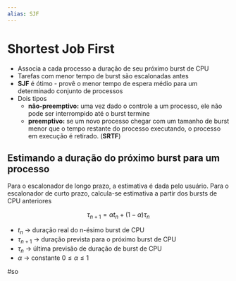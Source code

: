 ```yaml
---
alias: SJF
---
```


# Shortest Job First

- Associa a cada processo a duração de seu próximo burst de CPU
- Tarefas com menor tempo de burst são escalonadas antes
- **SJF** é ótimo - provê o menor tempo de espera médio para um determinado conjunto de processos
- Dois tipos
	- **não-preemptivo:** uma vez dado o controle a um processo, ele não pode ser interrompido até o burst termine
	- **preemptivo:** se um novo processo chegar com um tamanho de burst menor que o tempo restante do processo executando, o processo em execução é retirado. (**SRTF**)

## Estimando a duração do próximo burst para um processo

Para o escalonador de longo prazo, a estimativa é dada pelo usuário. Para o escalonador de curto prazo, calcula-se estimativa a partir dos bursts de CPU anteriores

$$
\tau_{n+1} = \alpha t_n + (1 -\alpha) \tau_n
$$

- $t_n$ -> duração real do n-ésimo burst de CPU
- $\tau_{n+1}$ -> duração prevista para o próximo burst de CPU
- $\tau_n$ -> última previsão de duração de burst de CPU
- $\alpha$ -> constante $0 \leq \alpha \leq 1$


#so

